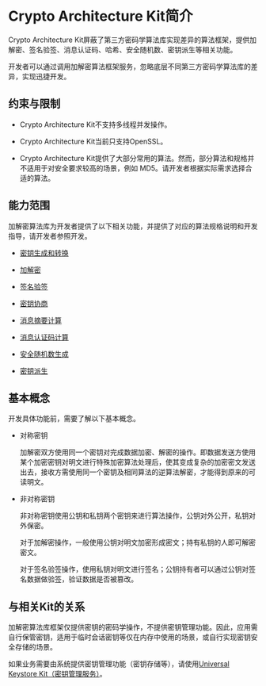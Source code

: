 # Crypto Architecture Kit简介

<!--Kit: Crypto Architecture Kit-->
<!--Subsystem: Security-->
<!--Owner: @zxz--3-->
<!--SE: @lanming-->
<!--TSE: @PAFT-->

Crypto Architecture Kit屏蔽了第三方密码学算法库实现差异的算法框架，提供加解密、签名验签、消息认证码、哈希、安全随机数、密钥派生等相关功能。

开发者可以通过调用加解密算法框架服务，忽略底层不同第三方密码学算法库的差异，实现迅捷开发。

## 约束与限制

- Crypto Architecture Kit不支持多线程并发操作。

- Crypto Architecture Kit当前只支持OpenSSL。

- Crypto Architecture Kit提供了大部分常用的算法。然而，部分算法和规格并不适用于对安全要求较高的场景，例如 MD5。请开发者根据实际需求选择合适的算法。

## 能力范围

加解密算法库为开发者提供了以下相关功能，并提供了对应的算法规格说明和开发指导，请开发者参照开发。

- [密钥生成和转换](crypto-key-generation-conversion-overview.md)

- [加解密](crypto-encryption-decryption-overview.md)

- [签名验签](crypto-sign-sig-verify-overview.md)

- [密钥协商](crypto-key-agreement-overview.md)

- [消息摘要计算](crypto-generate-message-digest-overview.md)

- [消息认证码计算](crypto-compute-mac-overview.md)

- [安全随机数生成](crypto-generate-random-number.md)

- [密钥派生](crypto-key-derivation-overview.md)

## 基本概念

开发具体功能前，需要了解以下基本概念。

- 对称密钥
  
  加解密双方使用同一个密钥对完成数据加密、解密的操作。即数据发送方使用某个加密密钥对明文进行特殊加密算法处理后，使其变成复杂的加密密文发送出去，接收方需使用同一个密钥及相同算法的逆算法解密，才能得到原来的可读明文。

- 非对称密钥
  
  非对称密钥使用公钥和私钥两个密钥来进行算法操作，公钥对外公开，私钥对外保密。

  对于加解密操作，一般使用公钥对明文加密形成密文；持有私钥的人即可解密密文。

  对于签名验签操作，使用私钥对明文进行签名；公钥持有者可以通过公钥对签名数据做验签，验证数据是否被篡改。

## 与相关Kit的关系

加解密算法库框架仅提供密钥的密码学操作，不提供密钥管理功能。因此，应用需自行保管密钥，适用于临时会话密钥等仅在内存中使用的场景，或自行实现密钥安全存储的场景。

如果业务需要由系统提供密钥管理功能（密钥存储等），请使用[Universal Keystore Kit（密钥管理服务）](../UniversalKeystoreKit/huks-overview.md)。
